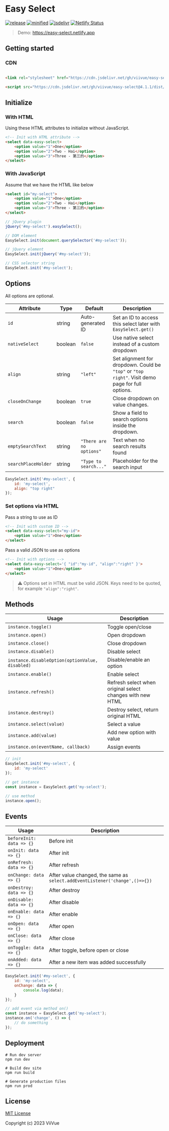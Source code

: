 # Easy Select

[![release](https://badgen.net/github/release/viivue/easy-select/)](https://github.com/viivue/easy-select/releases/latest)
[![minified](https://badgen.net/badge/minified/9KB/cyan)](https://www.jsdelivr.com/package/gh/viivue/easy-select)
[![jsdelivr](https://data.jsdelivr.com/v1/package/gh/viivue/easy-select/badge?style=rounded)](https://www.jsdelivr.com/package/gh/viivue/easy-select)
[![Netlify Status](https://api.netlify.com/api/v1/badges/84c6ed49-b3f3-450b-857a-ec904db724b7/deploy-status)](https://app.netlify.com/sites/easy-select/deploys)

> Demo: https://easy-select.netlify.app

## Getting started

### CDN

```html

<link rel="stylesheet" href="https://cdn.jsdelivr.net/gh/viivue/easy-select@4.1.1/dist/easy-select.min.css">

<script src="https://cdn.jsdelivr.net/gh/viivue/easy-select@4.1.1/dist/easy-select.min.js"></script>
```

## Initialize

### With HTML

Using these HTML attributes to initialize without JavaScript.

```html
<!-- Init with HTML attribute -->
<select data-easy-select>
    <option value="1">One</option>
    <option value="2">Two - Hai</option>
    <option value="3">Three - 第三的</option>
</select>
```

### With JavaScript

Assume that we have the HTML like below

```html
<select id="my-select">
    <option value="1">One</option>
    <option value="2">Two - Hai</option>
    <option value="3">Three - 第三的</option>
</select>
```

```js
// jQuery plugin
jQuery('#my-select').easySelect();

// DOM element
EasySelect.init(document.querySelector('#my-select'));

// jQuery element
EasySelect.init(jQuery('#my-select'));

// CSS selector string
EasySelect.init('#my-select');
```

## Options

All options are optional.

| Attribute           | Type    | Default                  | Description                                                                                      | 
|---------------------|---------|--------------------------|--------------------------------------------------------------------------------------------------|
| `id`                | string  | Auto-generated ID        | Set an ID to access this select later with `EasySelect.get()`                                    |
| `nativeSelect`      | boolean | `false`                  | Use native select instead of a custom dropdown                                                   |
| `align`             | string  | `"left"`                 | Set alignment for dropdown. Could be `"top"` or `"top right"`. Visit demo page for full options. |
| `closeOnChange`     | boolean | `true`                   | Close dropdown on value changes.                                                                 |
| `search`            | boolean | `false`                  | Show a field to search options inside the dropdown.                                              |
| `emptySearchText`   | string  | `"There are no options"` | Text when no search results found                                                                |
| `searchPlaceHolder` | string  | `"Type to search..."`    | Placeholder for the search input                                                                 |

```js
EasySelect.init('#my-select', {
    id: 'my-select',
    align: "top right"
});
```

### Set options via HTML

Pass a string to use as ID

```html
<!-- Init with custom ID -->
<select data-easy-select="my-id">
    <option value="1">One</option>
</select>
```

Pass a valid JSON to use as options

```html
<!-- Init with options -->
<select data-easy-select='{ "id":"my-id", "align":"right" }'>
    <option value="1">One</option>
</select>
```

> ⚠️ Options set in HTML must be valid JSON. Keys need to be quoted, for example `"align":"right"`.

## Methods

| Usage                                           | Description                                               | 
|-------------------------------------------------|-----------------------------------------------------------|
| `instance.toggle()`                             | Toggle open/close                                         |
| `instance.open()`                               | Open dropdown                                             |
| `instance.close()`                              | Close dropdown                                            |
| `instance.disable()`                            | Disable select                                            |
| `instance.disableOption(optionValue, disabled)` | Disable/enable an option                                  |
| `instance.enable()`                             | Enable select                                             |
| `instance.refresh()`                            | Refresh select when original select changes with new HTML |
| `instance.destroy()`                            | Destroy select, return original HTML                      |
| `instance.select(value)`                        | Select a value                                            |
| `instance.add(value)`                           | Add new option with value                                 |
| `instance.on(eventName, callback)`              | Assign events                                             |

```js
// init
EasySelect.init('#my-select', {
    id: 'my-select'
});

// get instance
const instance = EasySelect.get('my-select');

// use method
instance.open();
```

## Events

| Usage                    | Description                                                                 | 
|--------------------------|-----------------------------------------------------------------------------|
| `beforeInit: data => {}` | Before init                                                                 |
| `onInit: data => {}`     | After init                                                                  |
| `onRefresh: data => {}`  | After refresh                                                               |
| `onChange: data => {}`   | After value changed, the same as `select.addEventListener('change',()=>{})` |
| `onDestroy: data => {}`  | After destroy                                                               |
| `onDisable: data => {}`  | After disable                                                               |
| `onEnable: data => {}`   | After enable                                                                |
| `onOpen: data => {}`     | After open                                                                  |
| `onClose: data => {}`    | After close                                                                 |
| `onToggle: data => {}`   | After toggle, before open or close                                          |
| `onAdded: data => {}`    | After a new item was added successfully                                     |

```js
EasySelect.init('#my-select', {
    id: 'my-select',
    onChange: data => {
        console.log(data);
    }
});

// add event via method on()
const instance = EasySelect.get('my-select');
instance.on('change', () => {
    // do something
});
```

## Deployment

```shell
# Run dev server
npm run dev

# Build dev site
npm run build

# Generate production files
npm run prod
```

## License

[MIT License](https://github.com/viivue/easy-select/blob/main/LICENSE)

Copyright (c) 2023 ViiVue
